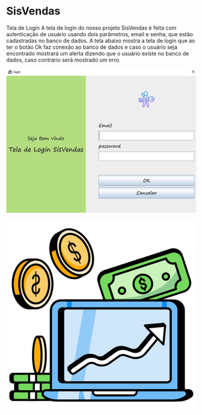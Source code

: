 # SisVendas
Tela de Login
<h>A tela de login do nosso projeto SisVendas é feita com autenticação de usuário usando dois parâmetros, email e senha, que estão cadastradas no banco de dados. A tela abaixo mostra a tela de login que ao ter o botão Ok faz conexão ao banco de dados e caso o usuário seja encontrado mostrará um alerta dizendo que o usuário existe no banco de dados, caso contrário será mostrado um erro.</h>

<div align="center">

 ![Tela01](src/imagens/Tela01.png)
  
</div>

<div align="center">

![logo](./doc/icon.png)

</div>
